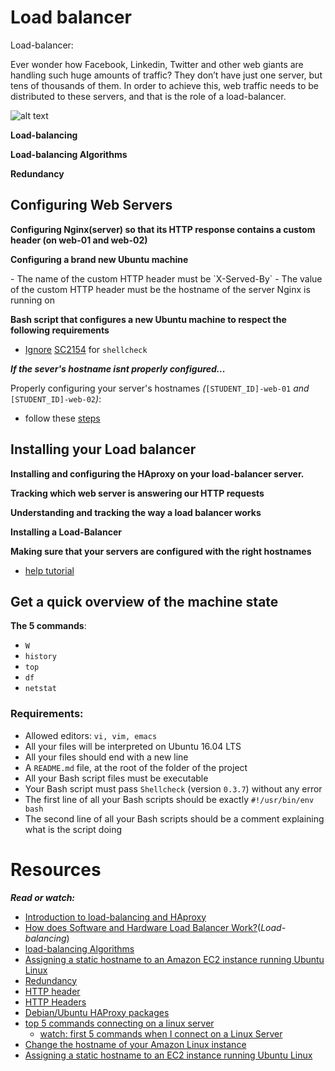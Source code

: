 Load balancer
=============

Load-balancer:
<p>
Ever wonder how Facebook, Linkedin, Twitter and other web giants are handling such huge amounts of traffic? They don’t have just one server, but tens of thousands of them. In order to achieve this, web traffic needs to be distributed to these servers, and that is the role of a load-balancer.
</p>

![alt text](https://holbertonintranet.s3.amazonaws.com/uploads/medias/2020/9/6cefdd14b2f8c36789cba132bd5a10d42d88a177.png?X-Amz-Algorithm=AWS4-HMAC-SHA256&X-Amz-Credential=AKIARDDGGGOU5BHMTQX4%2F20220124%2Fus-east-1%2Fs3%2Faws4_request&X-Amz-Date=20220124T181337Z&X-Amz-Expires=86400&X-Amz-SignedHeaders=host&X-Amz-Signature=13f00f39c5e2602cfd3edda10a4dd2949a5328ee4c31f97cd2cb8f5554c0ae45)

**Load-balancing**

**Load-balancing Algorithms**

**Redundancy**

## Configuring Web Servers

**Configuring Nginx(server) so that its HTTP response contains a custom header (on web-01 and web-02)**
<p>
</p>

**Configuring a brand new Ubuntu machine**
<p>
  - The name of the custom HTTP header must be `X-Served-By`
  - The value of the custom HTTP header must be the hostname of the server Nginx is running on

**Bash script that configures a new Ubuntu machine to respect the following requirements**
  - [Ignore](https://github.com/koalaman/shellcheck/wiki/Ignore) [SC2154](https://github.com/koalaman/shellcheck/wiki/SC2154) for `shellcheck`


***If the sever's hostname isnt properly configured...***

Properly configuring your server's hostnames *(*`[STUDENT_ID]-web-01` *and* `[STUDENT_ID]-web-02`*)*:
  - follow these [steps](https://aws.amazon.com/premiumsupport/knowledge-center/linux-static-hostname/)


</p>

## Installing your Load balancer

**Installing and configuring the HAproxy on your load-balancer server.**

**Tracking which web server is answering our HTTP requests**

**Understanding and tracking the way a load balancer works**

**Installing a Load-Balancer**

**Making sure that your servers are configured with the right hostnames**
  - [help tutorial](https://docs.aws.amazon.com/AWSEC2/latest/UserGuide/set-hostname.html)

Get a quick overview of the machine state
-----------------------------------------
**The 5 commands**:
* `W`
* `history`
* `top`
* `df`
* `netstat`

### Requirements:

* Allowed editors: ``vi, vim, emacs``
* All your files will be interpreted on Ubuntu 16.04 LTS
* All your files should end with a new line
* A `README.md` file, at the root of the folder of the project
* All your Bash script files must be executable
* Your Bash script must pass `Shellcheck` (version `0.3.7`) without any error
* The first line of all your Bash scripts should be exactly ``#!/usr/bin/env bash``
* The second line of all your Bash scripts should be a comment explaining what is the script doing

Resources
==========
***Read or watch:***

* [Introduction to load-balancing and HAproxy](https://www.digitalocean.com/community/tutorials/an-introduction-to-haproxy-and-load-balancing-concepts)
* [How does Software and Hardware Load Balancer Work?](https://www.thegeekstuff.com/2016/01/load-balancer-intro/)(*Load-balancing*)
* [load-balancing Algorithms](https://devcentral.f5.com/s/articles/intro-to-load-balancing-for-developers-ndash-the-algorithms)
* [Assigning a static hostname to an Amazon EC2 instance running Ubuntu Linux](https://aws.amazon.com/premiumsupport/knowledge-center/linux-static-hostname/)
* [Redundancy](https://en.wikipedia.org/wiki/Redundancy_%28engineering%29)
* [HTTP header](https://www.techopedia.com/definition/27178/http-header)
* [HTTP Headers](https://developer.mozilla.org/en-US/docs/Web/HTTP/Headers)
* [Debian/Ubuntu HAProxy packages](https://haproxy.debian.net/)
* [top 5 commands connecting on a linux server](https://www.linux.com/training-tutorials/first-5-commands-when-i-connect-linux-server/)
  * [watch: first 5 commands when I connect on a Linux Server](https://www.youtube.com/watch?v=1_gqlbADaAw)
* [Change the hostname of your Amazon Linux instance](https://docs.aws.amazon.com/AWSEC2/latest/UserGuide/set-hostname.html)
* [Assigning a static hostname to an EC2 instance running Ubuntu Linux](https://aws.amazon.com/premiumsupport/knowledge-center/linux-static-hostname/)


